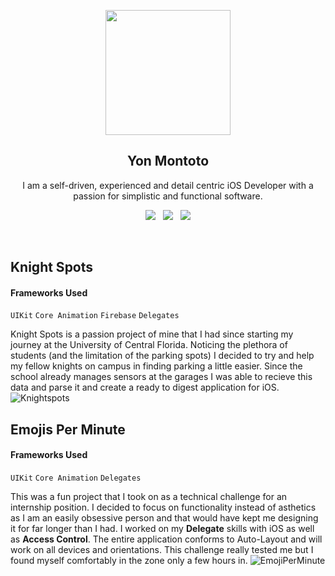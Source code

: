 <p align="center">
  <img src="https://user-images.githubusercontent.com/18172931/73115609-6ecc9680-3ef6-11ea-87be-ece3579bb556.png" width="200" height="200">
</p>
<h2 align="center">Yon Montoto</h2>
<p align="center">I am a self-driven, experienced and detail centric iOS Developer with a passion for simplistic and functional software.</p>
<p align="center">
  <a href="https://www.linkedin.com/in/yonmontoto/"><img src="https://img.shields.io/static/v1?label=LinkedIn&message=yonmontoto&color=blue&style=for-the-badge&logo=linkedin&logoColor=white"></a>&nbsp;&nbsp;
  <a href="https://github.com/Yonodactyl/iOS-Portfolio/files/4111601/Yon-Montoto.pdf"><img src="https://img.shields.io/static/v1?label=Resume&message=Download%20CV&color=green&style=for-the-badge"></a>&nbsp;&nbsp;
  <a href="https://apps.apple.com/vg/developer/yon-montoto/id1461254488"><img src="https://img.shields.io/static/v1?label=AppStore&message=Yon%20Montoto&color=red&style=for-the-badge&logo=apple&logoColor=white"></a>
</p><br>

## Knight Spots
#### Frameworks Used
`UIKit` `Core Animation` `Firebase` `Delegates`

Knight Spots is a passion project of mine that I had since starting my journey at the University of Central Florida. Noticing the plethora of students (and the limitation of the parking spots) I decided to try and help my fellow knights on campus in finding parking a little easier. Since the school already manages sensors at the garages I was able to recieve this data and parse it and create a ready to digest application for iOS.
![Knightspots](https://user-images.githubusercontent.com/18172931/73115748-3b8b0700-3ef8-11ea-89ea-c225526cbb32.png)

## Emojis Per Minute
#### Frameworks Used
`UIKit` `Core Animation` `Delegates`

This was a fun project that I took on as a technical challenge for an internship position. I decided to focus on functionality instead of asthetics as I am an easily obsessive person and that would have kept me designing it for far longer than I had. I worked on my **Delegate** skills with iOS as well as **Access Control**. The entire application conforms to Auto-Layout and will work on all devices and orientations. This challenge really tested me but I found myself comfortably in the zone only a few hours in.
![EmojiPerMinute](https://user-images.githubusercontent.com/18172931/73152913-a9bdfe00-409f-11ea-8ac8-6fe001988e6f.png)
